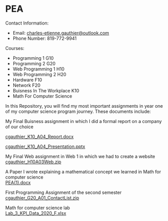 # PEA
Contact Information:<br/>
- Email: charles-etienne.gauthier@outlook.com<br/>
- Phone Number: 819-772-9941<br/>

Courses:<br/>
- Programming 1 G10<br/>
- Programming 2 G20<br/>
- Web Programming 1 H10<br/>
- Web Programming 2 H20<br/>
- Hardware F10<br/>
- Network F20<br/>
- Buisness In The Workplace K10<br/>
- Math For Computer Science<br/>

In this Repository, you will find my most important assignments in year one of my computer science program journey.
These documents include:<br/>

My Final Buisness assignment in which I did a formal report on a company of our choice

[cgauthier_K10_A04_Report.docx](https://github.com/charlesGOAT/PEA/blob/main/cgauthier_K10_A04_Report.docx)

[cgauthier_K10_A04_Presentation.pptx](https://github.com/charlesGOAT/PEA/blob/main/cgauthier_K10_A04_Presentation.pptx)

My Final Web assignment in Web 1 in which we had to create a website<br/>
[cgauthier_H10A03Web.zip](https://github.com/charlesGOAT/PEA/blob/main/cgauthier_H10A03Web.zip)

A Paper I wrote explaining a mathematical concept we learned in Math for computer science<br/>
[PEA(1).docx](https://github.com/charlesGOAT/PEA/blob/main/PEA%20(1).docx)

First Programming Assignment of the second semester<br/>
[cgauthier_G20_A01_ContactList.zip](https://github.com/charlesGOAT/PEA/blob/main/cgauthier_G20_A01_ContactList.zip)

Math for computer science lab<br/>
[Lab_3_KPI_Data_2020_F.xlsx](https://github.com/charlesGOAT/PEA/blob/main/Lab_3_KPI_Data_2020_F.xlsx)
